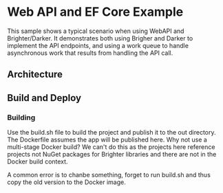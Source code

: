 # Web API and EF Core Example
This sample shows a typical scenario when using WebAPI and Brighter/Darker. It demonstrates both using Brigher and Darker to implement the API endpoints, and using a work queue to handle asynchronous work that results from handling the API call.

## Architecture

## Build and Deploy

### Building

Use the build.sh file to build the project and publish it to the out directory. The Dockerfile assumes the app will be published here. Why not use a multi-stage Docker build? We can't do this as the projects here reference projects not NuGet packages for Brighter libraries and there are not in the Docker build context.

A common error is to chanbe something, forget to run build.sh and thus copy the old version to the Docker image.




